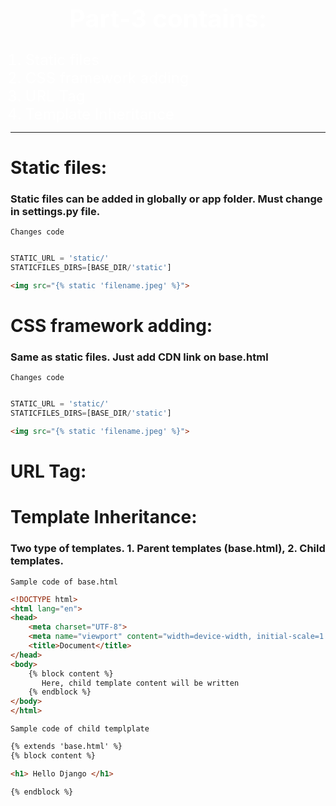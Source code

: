 <h1 style="text-align:center;font-size:2.5rem;color:white" class="heading">Part-3 contains:</h1>
<ol>
        <li style="color: white;font-size: 1.5rem;">Static files</li>
        <li style="color: white;font-size: 1.5rem;">CSS framework adding</li>
        <li style="color: white;font-size: 1.5rem;">URL Tag</li>
        <li style="color: white;font-size: 1.5rem;">Template Inheritance</li>
</ol>
<hr>
<h1 class="heading">Static files:</h1>
<h3 class="details">Static files can be added in globally or app folder. Must change in settings.py file.</h3>

`Changes code`

```py

STATIC_URL = 'static/'
STATICFILES_DIRS=[BASE_DIR/'static'] 

```
```html
<img src="{% static 'filename.jpeg' %}">
```

<h1 class="heading">CSS framework adding:</h1>
<h3 class="details">Same as static files. Just add CDN link on base.html</h3>

`Changes code`

```py

STATIC_URL = 'static/'
STATICFILES_DIRS=[BASE_DIR/'static'] 

```
```html
<img src="{% static 'filename.jpeg' %}">
```

<h1 class="heading">URL Tag:</h1>
<h3 class="details"></h3>
<h1 class="heading">Template Inheritance:</h1>
<h3 class="details">Two type of templates. 1. Parent templates (base.html), 2. Child templates.</h3>

`Sample code of base.html`
```html
<!DOCTYPE html>
<html lang="en">
<head>
    <meta charset="UTF-8">
    <meta name="viewport" content="width=device-width, initial-scale=1.0">
    <title>Document</title>
</head>
<body>
    {% block content %}
       Here, child template content will be written
    {% endblock %}
</body>
</html>
```

`Sample code of child templplate`

```html
{% extends 'base.html' %}
{% block content %}

<h1> Hello Django </h1>

{% endblock %}
```

<!-- Template for readme -->
<!-- 
<h1 class="heading"></h1>
<ol class="topic-container">
        <li class="topic" style="color: white;font-size: 1.5rem;">Topic Name</li>
        <li class="topic" style="color: white;font-size: 1.5rem;">Topic Name</li>
        <li class="topic" style="color: white;font-size: 1.5rem;">Topic Name</li>
        <li class="topic" style="color: white;font-size: 1.5rem;">Topic Name</li>
</ol>
<h1 class="heading"></h1>
<h3 class="details"></h3>
<h1 class="heading"></h1>
<h3 class="details"></h3>
 -->